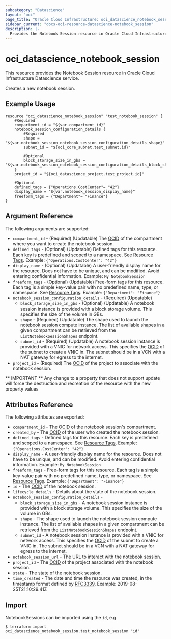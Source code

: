 ```yaml
---
subcategory: "Datascience"
layout: "oci"
page_title: "Oracle Cloud Infrastructure: oci_datascience_notebook_session"
sidebar_current: "docs-oci-resource-datascience-notebook_session"
description: |-
  Provides the Notebook Session resource in Oracle Cloud Infrastructure Datascience service
---
```


# oci_datascience_notebook_session
This resource provides the Notebook Session resource in Oracle Cloud Infrastructure Datascience service.

Creates a new notebook session.

## Example Usage

```hcl
resource "oci_datascience_notebook_session" "test_notebook_session" {
	#Required
	compartment_id = "${var.compartment_id}"
	notebook_session_configuration_details {
		#Required
		shape = "${var.notebook_session_notebook_session_configuration_details_shape}"
		subnet_id = "${oci_core_subnet.test_subnet.id}"

		#Optional
		block_storage_size_in_gbs = "${var.notebook_session_notebook_session_configuration_details_block_storage_size_in_gbs}"
	}
	project_id = "${oci_datascience_project.test_project.id}"

	#Optional
	defined_tags = {"Operations.CostCenter"= "42"}
	display_name = "${var.notebook_session_display_name}"
	freeform_tags = {"Department"= "Finance"}
}
```

## Argument Reference

The following arguments are supported:

* `compartment_id` - (Required) (Updatable) The [OCID](https://docs.cloud.oracle.com/iaas/Content/API/Concepts/identifiers.htm) of the compartment where you want to create the notebook session.
* `defined_tags` - (Optional) (Updatable) Defined tags for this resource. Each key is predefined and scoped to a namespace. See [Resource Tags](https://docs.cloud.oracle.com/iaas/Content/General/Concepts/resourcetags.htm). Example: `{"Operations.CostCenter": "42"}` 
* `display_name` - (Optional) (Updatable) A user-friendly display name for the resource. Does not have to be unique, and can be modified. Avoid entering confidential information. Example: `My NotebookSession` 
* `freeform_tags` - (Optional) (Updatable) Free-form tags for this resource. Each tag is a simple key-value pair with no predefined name, type, or namespace. See [Resource Tags](https://docs.cloud.oracle.com/iaas/Content/General/Concepts/resourcetags.htm). Example: `{"Department": "Finance"}` 
* `notebook_session_configuration_details` - (Required) (Updatable) 
	* `block_storage_size_in_gbs` - (Optional) (Updatable) A notebook session instance is provided with a block storage volume. This specifies the size of the volume in GBs. 
	* `shape` - (Required) (Updatable) The shape used to launch the notebook session compute instance.  The list of available shapes in a given compartment can be retrieved from the `ListNotebookSessionShapes` endpoint. 
	* `subnet_id` - (Required) (Updatable) A notebook session instance is provided with a VNIC for network access.  This specifies the [OCID](https://docs.cloud.oracle.com/iaas/Content/API/Concepts/identifiers.htm) of the subnet to create a VNIC in.  The subnet should be in a VCN with a NAT gateway for egress to the internet. 
* `project_id` - (Required) The [OCID](https://docs.cloud.oracle.com/iaas/Content/API/Concepts/identifiers.htm) of the project to associate with the notebook session.


** IMPORTANT **
Any change to a property that does not support update will force the destruction and recreation of the resource with the new property values

## Attributes Reference

The following attributes are exported:

* `compartment_id` - The [OCID](https://docs.cloud.oracle.com/iaas/Content/API/Concepts/identifiers.htm) of the notebook session's compartment.
* `created_by` - The [OCID](https://docs.cloud.oracle.com/iaas/Content/API/Concepts/identifiers.htm) of the user who created the notebook session.
* `defined_tags` - Defined tags for this resource. Each key is predefined and scoped to a namespace. See [Resource Tags](https://docs.cloud.oracle.com/iaas/Content/General/Concepts/resourcetags.htm). Example: `{"Operations.CostCenter": "42"}` 
* `display_name` - A user-friendly display name for the resource. Does not have to be unique, and can be modified. Avoid entering confidential information. Example: `My NotebookSession` 
* `freeform_tags` - Free-form tags for this resource. Each tag is a simple key-value pair with no predefined name, type, or namespace. See [Resource Tags](https://docs.cloud.oracle.com/iaas/Content/General/Concepts/resourcetags.htm). Example: `{"Department": "Finance"}` 
* `id` - The [OCID](https://docs.cloud.oracle.com/iaas/Content/API/Concepts/identifiers.htm) of the notebook session.
* `lifecycle_details` - Details about the state of the notebook session.
* `notebook_session_configuration_details` - 
	* `block_storage_size_in_gbs` - A notebook session instance is provided with a block storage volume. This specifies the size of the volume in GBs. 
	* `shape` - The shape used to launch the notebook session compute instance.  The list of available shapes in a given compartment can be retrieved from the `ListNotebookSessionShapes` endpoint. 
	* `subnet_id` - A notebook session instance is provided with a VNIC for network access.  This specifies the [OCID](https://docs.cloud.oracle.com/iaas/Content/API/Concepts/identifiers.htm) of the subnet to create a VNIC in.  The subnet should be in a VCN with a NAT gateway for egress to the internet. 
* `notebook_session_url` - The URL to interact with the notebook session.
* `project_id` - The [OCID](https://docs.cloud.oracle.com/iaas/Content/API/Concepts/identifiers.htm) of the project associated with the notebook session.
* `state` - The state of the notebook session.
* `time_created` - The date and time the resource was created, in the timestamp format defined by [RFC3339](https://tools.ietf.org/html/rfc3339). Example: 2019-08-25T21:10:29.41Z 

## Import

NotebookSessions can be imported using the `id`, e.g.

```
$ terraform import oci_datascience_notebook_session.test_notebook_session "id"
```

